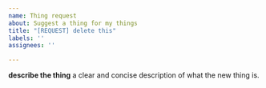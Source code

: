 ```yaml
---
name: Thing request
about: Suggest a thing for my things
title: "[REQUEST] delete this"
labels: ''
assignees: ''

---
```


**describe the thing**
a clear and concise description of what the new thing is.
